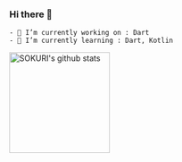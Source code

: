 ### Hi there 👋


```
- 🔭 I’m currently working on : Dart
- 🌱 I’m currently learning : Dart, Kotlin
```

<a href="https://github.com/imysh578"><img align="center" style="height:180px" src="https://github-readme-stats.vercel.app/api?username=22sonamu8&show_icons=true&include_all_commits=true&theme=nord&hide_border=true" alt="SOKURI's github stats" /></a>


